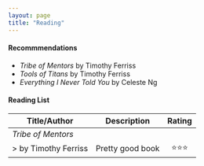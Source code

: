 ```yaml
---
layout: page
title: "Reading"
---
```


#### Recommmendations
* _Tribe of Mentors_ by Timothy Ferriss
* _Tools of Titans_ by Timothy Ferriss
* _Everything I Never Told You_ by Celeste Ng



#### Reading List
| Title/Author        | Description          | Rating |
| ------------------- |----------------------| :-----:|
| _Tribe of Mentors_ 
> by Timothy Ferriss | Pretty good book | :star::star::star: |
